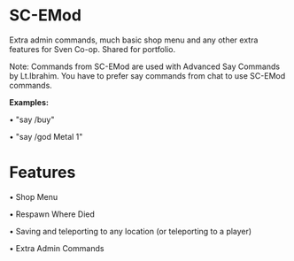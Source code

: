 # SC-EMod
Extra admin commands, much basic shop menu and any other extra features for Sven Co-op. Shared for portfolio.

Note: Commands from SC-EMod are used with Advanced Say Commands by Lt.Ibrahim. You have to prefer say commands from chat to use SC-EMod commands.

<b>Examples:</b>

• "say /buy"

• "say /god Metal 1"

# Features
• Shop Menu

• Respawn Where Died

• Saving and teleporting to any location (or teleporting to a player)

• Extra Admin Commands
